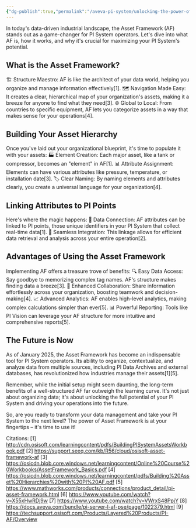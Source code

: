 ```yaml
---
{"dg-publish":true,"permalink":"/aveva-pi-system/unlocking-the-power-of-the-asset-framework/"}
---
```


In today's data-driven industrial landscape, the Asset Framework (AF) stands out as a game-changer for PI System operators. Let's dive into what AF is, how it works, and why it's crucial for maximizing your PI System's potential.

## What is the Asset Framework?

🏗️ Structure Maestro: AF is like the architect of your data world, helping you organize and manage information effectively[1].
🗺️ Navigation Made Easy: It creates a clear, hierarchical map of your organization's assets, making it a breeze for anyone to find what they need[3].
🌐 Global to Local: From countries to specific equipment, AF lets you categorize assets in a way that makes sense for your operations[4].

## Building Your Asset Hierarchy

Once you've laid out your organizational blueprint, it's time to populate it with your assets:
🏭 Element Creation: Each major asset, like a tank or compressor, becomes an "element" in AF[1].
📊 Attribute Assignment: Elements can have various attributes like pressure, temperature, or installation date[3].
🏷️ Clear Naming: By naming elements and attributes clearly, you create a universal language for your organization[4].

## Linking Attributes to PI Points

Here's where the magic happens:
🔗 Data Connection: AF attributes can be linked to PI points, those unique identifiers in your PI System that collect real-time data[1].
🔄 Seamless Integration: This linkage allows for efficient data retrieval and analysis across your entire operation[2].

## Advantages of Using the Asset Framework

Implementing AF offers a treasure trove of benefits:
🔍 Easy Data Access: Say goodbye to memorizing complex tag names. AF's structure makes finding data a breeze[3].
🤝 Enhanced Collaboration: Share information effortlessly across your organization, boosting teamwork and decision-making[4].
📈 Advanced Analytics: AF enables high-level analytics, making complex calculations simpler than ever[5].
📊 Powerful Reporting: Tools like PI Vision can leverage your AF structure for more intuitive and comprehensive reports[5].

## The Future is Now

As of January 2025, the Asset Framework has become an indispensable tool for PI System operators. Its ability to organize, contextualize, and analyze data from multiple sources, including PI Data Archives and external databases, has revolutionized how industries manage their assets[1][5].

Remember, while the initial setup might seem daunting, the long-term benefits of a well-structured AF far outweigh the learning curve. It's not just about organizing data; it's about unlocking the full potential of your PI System and driving your operations into the future.

So, are you ready to transform your data management and take your PI System to the next level? The power of Asset Framework is at your fingertips – it's time to use it!

Citations:
[1] http://cdn.osisoft.com/learningcontent/pdfs/BuildingPISystemAssetsWorkbook.pdf
[2] https://support.seeq.com/kb/R56/cloud/osisoft-asset-framework-af
[3] https://osicdn.blob.core.windows.net/learningcontent/Online%20Course%20Workbooks/AssetFramework_Basics.pdf
[4] https://osicdn.blob.core.windows.net/learningcontent/pdfs/Building%20Asset%20Hierarchies%20with%20PI%20AF.pdf
[5] https://www.mathworks.com/products/connections/product_detail/pi-asset-framework.html
[6] https://www.youtube.com/watch?v=X55xHwRDj9w
[7] https://www.youtube.com/watch?v=VWrxS48PpjY
[8] https://docs.aveva.com/bundle/pi-server-l-af-pse/page/1022379.html
[9] https://techsupport.osisoft.com/Products/Layered%20Products/PI-AF/Overview